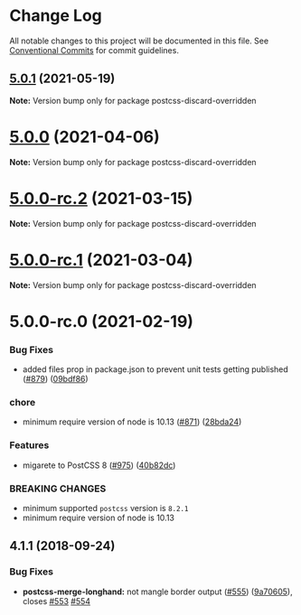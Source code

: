 # Change Log

All notable changes to this project will be documented in this file.
See [Conventional Commits](https://conventionalcommits.org) for commit guidelines.

## [5.0.1](https://github.com/cssnano/cssnano/compare/postcss-discard-overridden@5.0.0...postcss-discard-overridden@5.0.1) (2021-05-19)

**Note:** Version bump only for package postcss-discard-overridden





# [5.0.0](https://github.com/cssnano/cssnano/compare/postcss-discard-overridden@5.0.0-rc.2...postcss-discard-overridden@5.0.0) (2021-04-06)

**Note:** Version bump only for package postcss-discard-overridden





# [5.0.0-rc.2](https://github.com/cssnano/cssnano/compare/postcss-discard-overridden@5.0.0-rc.1...postcss-discard-overridden@5.0.0-rc.2) (2021-03-15)

**Note:** Version bump only for package postcss-discard-overridden





# [5.0.0-rc.1](https://github.com/cssnano/cssnano/compare/postcss-discard-overridden@5.0.0-rc.0...postcss-discard-overridden@5.0.0-rc.1) (2021-03-04)

**Note:** Version bump only for package postcss-discard-overridden





# 5.0.0-rc.0 (2021-02-19)


### Bug Fixes

* added files prop in package.json to prevent unit tests getting published ([#879](https://github.com/cssnano/cssnano/issues/879)) ([09bdf86](https://github.com/cssnano/cssnano/commit/09bdf862173a5b16fdc79fbc3b6f54f2e7386985))


### chore

* minimum require version of node is 10.13 ([#871](https://github.com/cssnano/cssnano/issues/871)) ([28bda24](https://github.com/cssnano/cssnano/commit/28bda243e32ce3ba89b3c358a5f78727b3732f11))


### Features

* migarete to PostCSS 8 ([#975](https://github.com/cssnano/cssnano/issues/975)) ([40b82dc](https://github.com/cssnano/cssnano/commit/40b82dca7f53ac02cd4fe62846dec79b898ccb49))


### BREAKING CHANGES

* minimum supported `postcss` version is `8.2.1`
* minimum require version of node is 10.13



## 4.1.1 (2018-09-24)


### Bug Fixes

* **postcss-merge-longhand:** not mangle border output ([#555](https://github.com/cssnano/cssnano/issues/555)) ([9a70605](https://github.com/cssnano/cssnano/commit/9a706050b621e7795a9bf74eb7110b5c81804ffe)), closes [#553](https://github.com/cssnano/cssnano/issues/553) [#554](https://github.com/cssnano/cssnano/issues/554)
